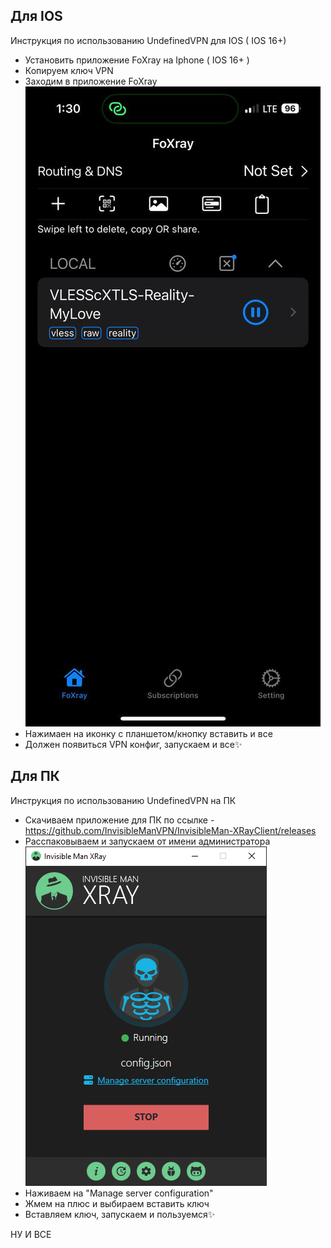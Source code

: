 ## Для IOS

Инструкция по использованию UndefinedVPN для IOS ( IOS 16+)
 - Установить приложение FoXray на Iphone ( IOS 16+ )
 - Копируем ключ VPN
 - Заходим в приложение FoXray 
 ![img](ios.jpeg)
 - Нажимаен на иконку с планшетом/кнопку вставить и все
 - Должен появиться VPN конфиг, запускаем и все✨

## Для ПК

Инструкция по использованию UndefinedVPN на ПК
 - Скачиваем приложение для ПК по ссылке - https://github.com/InvisibleManVPN/InvisibleMan-XRayClient/releases
 - Расспаковываем и запускаем от имени администратора
 ![img](windows.png)
 - Наживаем на "Manage server configuration"
 - Жмем на плюс и выбираем вставить ключ 
 - Вставляем ключ, запускаем и пользуемся✨


<div>НУ И ВСЕ</div>
